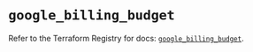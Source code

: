 # `google_billing_budget`

Refer to the Terraform Registry for docs: [`google_billing_budget`](https://registry.terraform.io/providers/hashicorp/google-beta/6.11.1/docs/resources/google_billing_budget).
